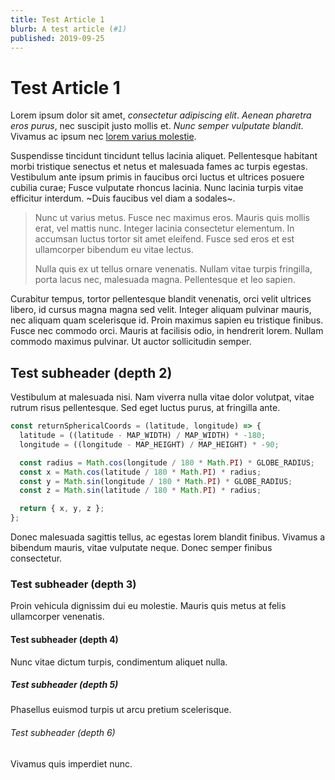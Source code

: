 ```yaml
---
title: Test Article 1
blurb: A test article (#1)
published: 2019-09-25
---
```


# Test Article 1

Lorem ipsum dolor sit amet, _consectetur adipiscing elit_. *Aenean pharetra eros purus*, nec suscipit justo mollis et. _*Nunc semper vulputate blandit*_. Vivamus ac ipsum nec [lorem varius molestie](https://flamov.com).

Suspendisse tincidunt tincidunt tellus lacinia aliquet. Pellentesque habitant morbi tristique senectus et netus et malesuada fames ac turpis egestas. Vestibulum ante ipsum primis in faucibus orci luctus et ultrices posuere cubilia curae; Fusce vulputate rhoncus lacinia. Nunc lacinia turpis vitae efficitur interdum. ~Duis faucibus vel diam a sodales~.

> Nunc ut varius metus. Fusce nec maximus eros. Mauris quis mollis erat, vel mattis nunc. Integer lacinia consectetur elementum. In accumsan luctus tortor sit amet eleifend. Fusce sed eros et est ullamcorper bibendum eu vitae lectus.
> 
> Nulla quis ex ut tellus ornare venenatis. Nullam vitae turpis fringilla, porta lacus nec, malesuada magna. Pellentesque et leo sapien.

Curabitur tempus, tortor pellentesque blandit venenatis, orci velit ultrices libero, id cursus magna magna sed velit. Integer aliquam pulvinar mauris, nec aliquam quam scelerisque id. Proin maximus sapien eu tristique finibus. Fusce nec commodo orci. Mauris at facilisis odio, in hendrerit lorem. Nullam commodo maximus pulvinar. Ut auctor sollicitudin semper.

## Test subheader (depth 2)

Vestibulum at malesuada nisi. Nam viverra nulla vitae dolor volutpat, vitae rutrum risus pellentesque. Sed eget luctus purus, at fringilla ante.

```js
const returnSphericalCoords = (latitude, longitude) => {
  latitude = ((latitude - MAP_WIDTH) / MAP_WIDTH) * -180;
  longitude = ((longitude - MAP_HEIGHT) / MAP_HEIGHT) * -90;

  const radius = Math.cos(longitude / 180 * Math.PI) * GLOBE_RADIUS;
  const x = Math.cos(latitude / 180 * Math.PI) * radius;
  const y = Math.sin(longitude / 180 * Math.PI) * GLOBE_RADIUS;
  const z = Math.sin(latitude / 180 * Math.PI) * radius;

  return { x, y, z };
};
```

Donec malesuada sagittis tellus, ac egestas lorem blandit finibus. Vivamus a bibendum mauris, vitae vulputate neque. Donec semper finibus consectetur.

### Test subheader (depth 3)

Proin vehicula dignissim dui eu molestie. Mauris quis metus at felis ullamcorper venenatis.

#### Test subheader (depth 4)

Nunc vitae dictum turpis, condimentum aliquet nulla.

##### Test subheader (depth 5)

Phasellus euismod turpis ut arcu pretium scelerisque.

###### Test subheader (depth 6)

Vivamus quis imperdiet nunc.
